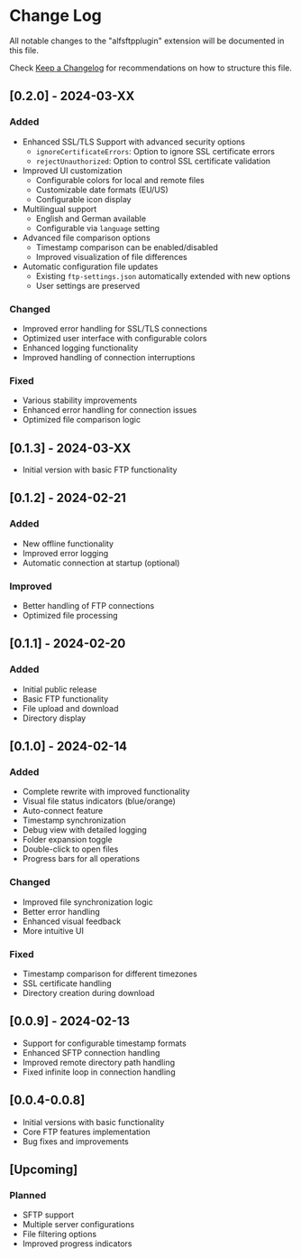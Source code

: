# Change Log

All notable changes to the "alfsftpplugin" extension will be documented in this file.

Check [Keep a Changelog](http://keepachangelog.com/) for recommendations on how to structure this file.

## [0.2.0] - 2024-03-XX

### Added
- Enhanced SSL/TLS Support with advanced security options
  - `ignoreCertificateErrors`: Option to ignore SSL certificate errors
  - `rejectUnauthorized`: Option to control SSL certificate validation
- Improved UI customization
  - Configurable colors for local and remote files
  - Customizable date formats (EU/US)
  - Configurable icon display
- Multilingual support
  - English and German available
  - Configurable via `language` setting
- Advanced file comparison options
  - Timestamp comparison can be enabled/disabled
  - Improved visualization of file differences
- Automatic configuration file updates
  - Existing `ftp-settings.json` automatically extended with new options
  - User settings are preserved

### Changed
- Improved error handling for SSL/TLS connections
- Optimized user interface with configurable colors
- Enhanced logging functionality
- Improved handling of connection interruptions

### Fixed
- Various stability improvements
- Enhanced error handling for connection issues
- Optimized file comparison logic

## [0.1.3] - 2024-03-XX
- Initial version with basic FTP functionality

## [0.1.2] - 2024-02-21
### Added
- New offline functionality
- Improved error logging
- Automatic connection at startup (optional)

### Improved
- Better handling of FTP connections
- Optimized file processing

## [0.1.1] - 2024-02-20
### Added
- Initial public release
- Basic FTP functionality
- File upload and download
- Directory display

## [0.1.0] - 2024-02-14
### Added
- Complete rewrite with improved functionality
- Visual file status indicators (blue/orange)
- Auto-connect feature
- Timestamp synchronization
- Debug view with detailed logging
- Folder expansion toggle
- Double-click to open files
- Progress bars for all operations

### Changed
- Improved file synchronization logic
- Better error handling
- Enhanced visual feedback
- More intuitive UI

### Fixed
- Timestamp comparison for different timezones
- SSL certificate handling
- Directory creation during download

## [0.0.9] - 2024-02-13
- Support for configurable timestamp formats
- Enhanced SFTP connection handling
- Improved remote directory path handling
- Fixed infinite loop in connection handling

## [0.0.4-0.0.8]
- Initial versions with basic functionality
- Core FTP features implementation
- Bug fixes and improvements

## [Upcoming]
### Planned
- SFTP support
- Multiple server configurations
- File filtering options
- Improved progress indicators
